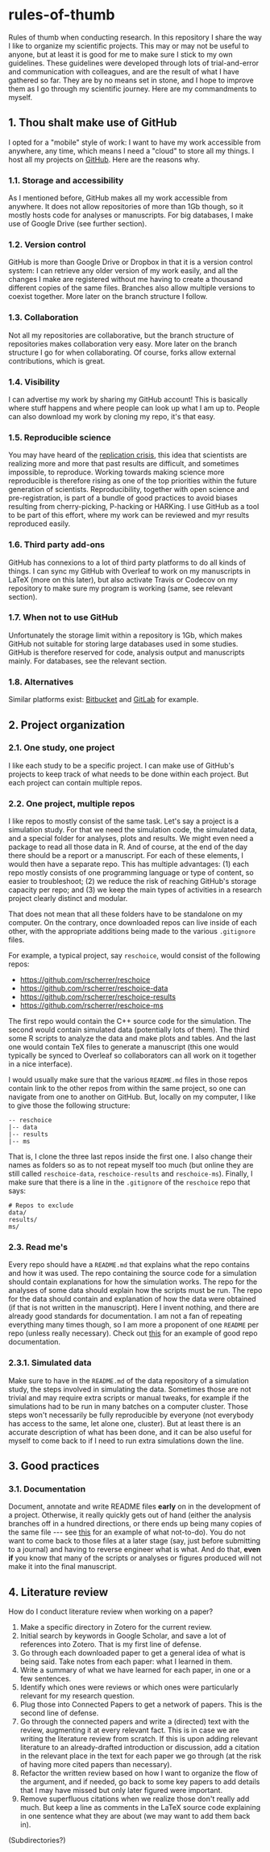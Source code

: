 # rules-of-thumb

Rules of thumb when conducting research. In this repository I share the way I like to organize my scientific projects. This may or may not be useful to anyone, but at least it is good for me to make sure I stick to my own guidelines. These guidelines were developed through lots of trial-and-error and communication with colleagues, and are the result of what I have gathered so far. They are by no means set in stone, and I hope to improve them as I go through my scientific journey. Here are my commandments to myself.

## 1. Thou shalt make use of GitHub

I opted for a "mobile" style of work: I want to have my work accessible from anywhere, any time, which means I need a "cloud" to store all my things. I host all my projects on [GitHub](https://github.com). Here are the reasons why.

### 1.1. Storage and accessibility

As I mentioned before, GitHub makes all my work accessible from anywhere. It does not allow repositories of more than 1Gb though, so it mostly hosts code for analyses or manuscripts. For big databases, I make use of Google Drive (see further section).

### 1.2. Version control

GitHub is more than Google Drive or Dropbox in that it is a version control system: I can retrieve any older version of my work easily, and all the changes I make are registered without me having to create a thousand different copies of the same files. Branches also allow multiple versions to coexist together. More later on the branch structure I follow.

### 1.3. Collaboration

Not all my repositories are collaborative, but the branch structure of repositories makes collaboration very easy. More later on the branch structure I go for when collaborating. Of course, forks allow external contributions, which is great.

### 1.4. Visibility

I can advertise my work by sharing my GitHub account! This is basically where stuff happens and where people can look up what I am up to. People can also download my work by cloning my repo, it's that easy.

### 1.5. Reproducible science

You may have heard of the [replication crisis](https://en.wikipedia.org/wiki/Replication_crisis), this idea that scientists are realizing more and more that past results are difficult, and sometimes impossible, to reproduce. Working towards making science more reproducible is therefore rising as one of the top priorities within the future generation of scientists. Reproducibility, together with open science and pre-registration, is part of a bundle of good practices to avoid biases resulting from cherry-picking, P-hacking or HARKing. I use GitHub as a tool to be part of this effort, where my work can be reviewed and myr results reproduced easily.

### 1.6. Third party add-ons

GitHub has connexions to a lot of third party platforms to do all kinds of things. I can sync my GitHub with Overleaf to work on my manuscripts in LaTeX (more on this later), but also activate Travis or Codecov on my repository to make sure my program is working (same, see relevant section).

### 1.7. When not to use GitHub

Unfortunately the storage limit within a repository is 1Gb, which makes GitHub not suitable for storing large databases used in some studies. GitHub is therefore reserved for code, analysis output and manuscripts mainly. For databases, see the relevant section.

### 1.8. Alternatives

Similar platforms exist: [Bitbucket](https://bitbucket.org/) and [GitLab](https://about.gitlab.com/) for example.

## 2. Project organization

### 2.1. One study, one project

I like each study to be a specific project. I can make use of GitHub's projects to keep track of what needs to be done within each project. But each project can contain multiple repos.

### 2.2. One project, multiple repos

I like repos to mostly consist of the same task. Let's say a project is a simulation study. For that we need the simulation code, the simulated data, and a special folder for analyses, plots and results. We might even need a package to read all those data in R. And of course, at the end of the day there should be a report or a manuscript. For each of these elements, I would then have a separate repo. This has multiple advantages: (1) each repo mostly consists of one programming language or type of content, so easier to troubleshoot; (2) we reduce the risk of reaching GitHub's storage capacity per repo; and (3) we keep the main types of activities in a research project clearly distinct and modular. 

That does not mean that all these folders have to be standalone on my computer. On the contrary, once downloaded repos can live inside of each other, with the appropriate additions being made to the various `.gitignore` files.

For example, a typical project, say `reschoice`, would consist of the following repos:

* https://github.com/rscherrer/reschoice
* https://github.com/rscherrer/reschoice-data
* https://github.com/rscherrer/reschoice-results
* https://github.com/rscherrer/reschoice-ms

The first repo would contain the C++ source code for the simulation. The second would contain simulated data (potentially lots of them). The third some R scripts to analyze the data and make plots and tables. And the last one would contain TeX files to generate a manuscript (this one would typically be synced to Overleaf so collaborators can all work on it together in a nice interface).

I would usually make sure that the various `README.md` files in those repos contain link to the other repos from within the same project, so one can navigate from one to another on GitHub. But, locally on my computer, I like to give those the following structure:

```
-- reschoice
|-- data
|-- results
|-- ms
```

That is, I clone the three last repos inside the first one. I also change their names as folders so as to not repeat myself too much (but online they are still called `reschoice-data`, `reschoice-results` and `reschoice-ms`). Finally, I make sure that there is a line in the `.gitignore` of the `reschoice` repo that says:

```
# Repos to exclude
data/
results/
ms/
```

### 2.3. Read me's

Every repo should have a `README.md` that explains what the repo contains and how it was used. The repo containing the source code for a simulation should contain explanations for how the simulation works. The repo for the analyses of some data should explain how the scripts must be run. The repo for the data should contain and explanation of how the data were obtained (if that is not written in the manuscript). Here I invent nothing, and there are already good standards for documentation. I am not a fan of repeating everything many times though, so I am more a proponent of one `README` per repo (unless really necessary). Check out [this](https://github.com/rscherrer/reschoice) for an example of good repo documentation.

### 2.3.1. Simulated data

Make sure to have in the `README.md` of the data repository of a simulation study, the steps involved in simulating the data. Sometimes those are not trivial and may require extra scripts or manual tweaks, for example if the simulations had to be run in many batches on a computer cluster. Those steps won't necessarily be fully reproducible by everyone (not everybody has access to the same, let alone one, cluster). But at least there is an accurate description of what has been done, and it can be also useful for myself to come back to if I need to run extra simulations down the line.

## 3. Good practices

### 3.1. Documentation

Document, annotate and write README files **early** on in the development of a project. Otherwise, it really quickly gets out of hand (either the analysis branches off in a hundred directions, or there ends up being many copies of the same file --- see [this](https://github.com/rscherrer/brachypode-nb) for an example of what not-to-do). You do not want to come back to those files at a later stage (say, just before submitting to a journal) and having to reverse engineer what is what. And do that, **even if** you know that many of the scripts or analyses or figures produced will not make it into the final manuscript.

## 4. Literature review

How do I conduct literature review when working on a paper?

1. Make a specific directory in Zotero for the current review.
2. Initial search by keywords in Google Scholar, and save a lot of references into Zotero. That is my first line of defense.
3. Go through each downloaded paper to get a general idea of what is being said. Take notes from each paper: what I learned in them.
4. Write a summary of what we have learned for each paper, in one or a few sentences.
5. Identify which ones were reviews or which ones were particularly relevant for my research question.
6. Plug those into Connected Papers to get a network of papers. This is the second line of defense.
7. Go through the connected papers and write a (directed) text with the review, augmenting it at every relevant fact. This is in case we are writing the literature review from scratch. If this is upon adding relevant literature to an already-drafted introduction or discussion, add a citation in the relevant place in the text for each paper we go through (at the risk of having more cited papers than necessary).
8. Refactor the written review based on how I want to organize the flow of the argument, and if needed, go back to some key papers to add details that I may have missed but only later figured were important.
9. Remove superfluous citations when we realize those don't really add much. But keep a line as comments in the LaTeX source code explaining in one sentence what they are about (we may want to add them back in).

(Subdirectories?)

